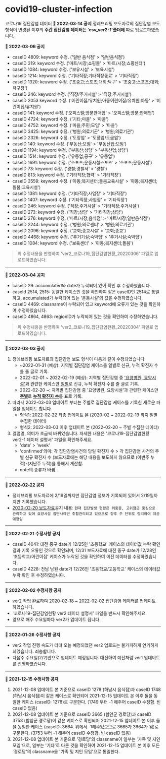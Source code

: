 # covid19-cluster-infection
코로나19 집단감염 데이터 
**📌 2022-03-14 공지**
정례브리핑 보도자료의 집단감염 보도 형식이 변경된 이후의 **주간 집단감염 데이터는 'csv_ver2-1'폴더에** 따로 업로드하였습니다.

**📌 2022-03-06 공지**
* caseID 4809: keyword 수정. ('일반 음식점' > '일반음식점')
* caseID 319: keyword 수정. ('마트/시장;쇼핑몰' > '마트/시장;쇼핑센터')
* caseID 1084: keyword 수정. ('보유시설' > '보육시설')
* caseID 1214: keyword 수정. ('기타직장;기타직장동료' > '기타직장')
* caseID 1320: keuword 수정. ('초중고;스포츠;대회;탁구' > '초중고;스포츠;대회;탁구장')
* caseID 246: keyword 수정. ('직장/주거시설' > '직장;주거시설')
* caseID 2053 keyword 수정. ('어린이집/유치원;아동어린이집/유치원;아동' > '어린이집/유치원')
* caseID 141: keyword 수정. ('오피스텔;방문판매업' > '오피스텔;방문;판매업')
* caseID 4724: keyword 수정. ('기타;마을' > '마을')
* caseID 4752: keyword 수정. ('마을;주민;모임' > '마을')
* caseID 3425: keyword 수정. ('병원;의료기곤' > '병원;의료기관')
* caseID 2326: keyword 수정. ('도장업' > '도장업/도금업')
* caseID 140: keyword 수정. ('부동산;모임' > '부동산업;모임')
* caseID 1194: keyword 수정. ('부동산;상담' > '부동산업;상담')
* caseID 1514: keyword 수정. ('유통업;공구' > '유통업')
* caseID 1691: keyword 수정. ('스포츠;운동시설스포츠' > '스포츠;운동시설')
* caseID 73: keyword 수정. ('경찰;경찰서' > '경찰')
* caseID 813: keyword 수정. ('기타직장;협력' > '기타직장')
* caseID 3559: keyword 수정. ('아동;복지센터;돌봄교육시설' > '아동;복지센터;돌봄;교육시설')
* caseID 1381: keyword 수정. ('기타직장;사업장' > '기타직장')
* caseID 1407: keyword 수정. ('기타직장;사업장' > '기타직장')
* caseID 246: keyword 수정. ('직장;주거시설' > '기타직장;주거시설')
* caseID 273: keyword 수정. ('직장;상담' > '기타직장;상담')
* caseID 276: keyword 수정. ('마트/시장;음식점' > '마트/시장;일반음식점')
* caseID 2244: keyword 수정. ('병원;의료센터' > '병원;의료기관')
* caseID 2096: keyword 수정. ('교회;종교시설' > '교회;종교')
* caseID 4468: keyword 수정. ('주거기설;숙박업' > '주거시설;숙박업')
* caseID 1084: keyword 수정. ('보육센터' > '아동;복지센터;돌봄')

> 위 수정내용을 반영하여 'ver2_코로나19_집단감염현황_20220306' 파일로 업로드하였습니다.
---

**📌 2022-03-04 공지**
* caseID 29: accumulated와 date가 누락되어 있어 확인 후 수정하였습니다.
* caseId 2514, 2515: 동일한 케이스인 것을 확인하여 같은 caseID인 2514로 통일하고, accumulated가 누락되어 있는 '운동시설'의 값을 수정하였습니다.
* caseID 4469: classname이 누락되어 있고 keyword에 오류가 있는 것을 확인하여 수정하였습니다.
* caseID 4864, 4863: regionID가 누락되어 있는 것을 확인하여 수정하였습니다.

> 위 수정내용을 반영하여 'ver2_코로나19_집단감염현황_20220304' 파일로 업로드하였습니다.

---

**📌 2022-03-03 공지**
1. 정례브리핑 보도자료의 집단감염 보도 형식이 다음과 같이 수정되었습니다.
    * ~2022-01-31 (예상): 지역별 집단감염 케이스를 일별로 신규, 누적 확진자 수를 줄 글로 기록. 
    * 2022-02-01 ~ 2022-02-19 (예상): 지역별 집단감염 중 <u>'요양병원, 요양시설'</u>과 관련한 케이스만 <u>일별</u>로 신규, 누적 확진자 수를 줄 글로 기록. 
    * 2022-02-20 ~: 지역별 집단감염 중 '요양병원, 요양시설'과 관련한 케이스만 <u>__주별__</u>로 <u>__누적 확진자 수__</u>를 표로 기록.
2. 따라서 2022-03-03 업데이트 부터는 주별로 집단감염 케이스를 기록한 새로운 파일을 업데이트 합니다. 
    * 형식1: 2022-02-22 최종 업데이트 본 (2020-02 ~ 2022-02-19 까지 일별 수집한 데이터)
    * 형식2: 2022-03-03 이후 업데이트 본 (2022-02-20 ~ 주별 수집한 데이터)
3. 컬럼명, 의미가 조금씩 바뀌었습니다. 자세한 내용은 '코로나19-집단감염현황 ver2-1 데이터 설명서' 파일을 확인해주세요.
    * 'date' > 'week' 
    * 'confirmed'의미: 각 집단감염사건의 당일 확진자 수 > 각 집단감염 사건의 주별 신규 확진자 수 (보도자료에는 해당 내용을 보도하지 않으므로 (이번주 누적)-(지난주 누적)을 통해서 계산함.
    * note의 종류가 바뀜.

---

**📌 2022-02-22 공지**
* 정례브리핑 보도자료에 2/19일까지만 집단감염 정보가 기록되어 있어서 2/19일까지만 기록했습니다.
* [2020-02-20 보도자료](https://www.kdca.go.kr/board/board.es?mid=a20501010000&bid=0015&list_no=718745&cg_code=&act=view&nPage=2#)공지 내용: `현재 집단발생 현황은 위중증, 고위험군 중심으로 관리하고 있어 요양시설 집단사례만 취합관리되고 있으므로 향후 주 단위로 정리하여 제공 예정임`

---

**📌 2022-02-21 수정사항 공지**    
* caseID 4041: 대전 중구 date가 12/25인 '초등학교' 케이스의 데이터값 누락 확인 결과 기록 오류인 것으로 확인되며, 12/31 보도자료에 대전 중구 date가 12/28인 '초등학교/어린이집' 케이스가 누락된 것을 확인하여 이전 데이터를 수정하였습니다.    
* caseID 4228: 전남 남원 date가 12/26인 '초등학교/고등학교' 케이스의 데이터값 누락 확인 후 수정하였습니다. 

---

**📌 2022-02-02 수정사항 공지**

* ver2 작업 완료하여 2020-02-18 ~ 2022-02-02 집단감염 데이터를 업데이트 하였습니다. 
* '코로나19-집단감염현황 ver2 데이터 설명서' 파일을 반드시 확인해주세요. 
* 앞으로 매주 수요일마다 ver2가 업데이트 됩니다. 

---

**📌 2022-01-26 수정사항 공지**

* ver2 작업 진행 속도가 더뎌 오늘 예정되었던 ver2 업로드는 불가피하게 연기하게 되었습니다. 죄송합니다.
* 다음주 수요일(2/2)안으로 업데이트 예정입니다. 대신하여 예전처럼 ver1 업데이트를 진행하였습니다.

---

**📌 2021-12-15 수정사항 공지**

1. 2021-12-08 업데이트 본 기준으로 caseID 1278 (하남시 음식점)과 caseID 1748 (하남시 음식점)이 같은 케이스로 확인되어 2021-12-15 업데이트 본 이후 둘을 동일한 케이스 (caseID: 1278)로 구분한다. (1749 부터 -1 해주어 caseID 수정함. 빈 caseID 없음)
2. 2021-12-08 업데이트 본 기준으로 caseID 3665 (함안군 경로당)과 caseID 3753 (함암군 경로당)이 같은 케이스로 확인되어 2021-12-15 업데이트 본 이후 둘을 동일한 케이스 (caseID: 3664. 위에서 -1해주었으므로 3665가 3664가 됨)로 구분한다. (3753 부터 -1 해주어 caseID 수정함. 빈 caseID 없음)
3. 2021-12-08 업데이트 본 기준으로 '경로당'의 classname이 일부는 '가족 및 지인 모임'으로, 일부는 '기타'로 다른 것을 확인하여 2021-12-15 업데이트 본 이후 모든 '경로당'의 classname을 '가족 및 지인 모임'으로 통일한다.
